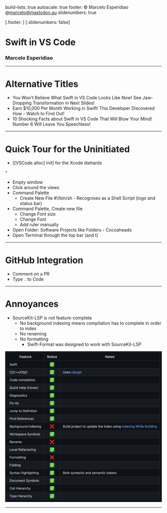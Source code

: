 build-lists: true
autoscale: true
footer: © Marcelo Esperidiao @marcelo@mastodon.au
slidenumbers: true

[.footer: ]
[.slidenumbers: false]

# Swift in VS Code

### Marcelo Esperidiao

---

# Alternative Titles

* You Won't Believe What Swift in VS Code Looks Like Now! See Jaw-Dropping Transformation in Next Slides!
* Earn $10,000 Per Month Working in Swift! This Developer Discovered How - Watch to Find Out!
* 10 Shocking Facts about Swift in VS Code That Will Blow Your Mind! Number 6 Will Leave You Speechless!

---

# Quick Tour for the Uninitiated

- [[VSCode alloc] init] for the Xcode diehards

^
- Empty window
- Click around the views
- Command Palette
  - Create New File #!/bin/sh - Recognises as a Shell Script (logo and status bar)
- Command Palette, Create new file
  - Change Font size 
  - Change Font
  - Add ruler manually
- Open Folder: Software Projects like Folders - Cocoaheads
- Open Terminal through the top bar (and t)

---

# GitHub Integration

- Comment on a PR
- Type `.` to Code

---

# Annoyances

* SourceKit-LSP is not feature-complete
  * No background indexing means compilation has to complete in order to index
  * No renaming
  * No formatting
    * Swift-Format was designed to work with SourceKit-LSP

![right, fit](Images/SourceKit-LSPStatus.png)

---

<!-- ![100%](Images/NoEditorSymbolsError.png)
![100%](Images/SourceKit-LSPError.png) -->
